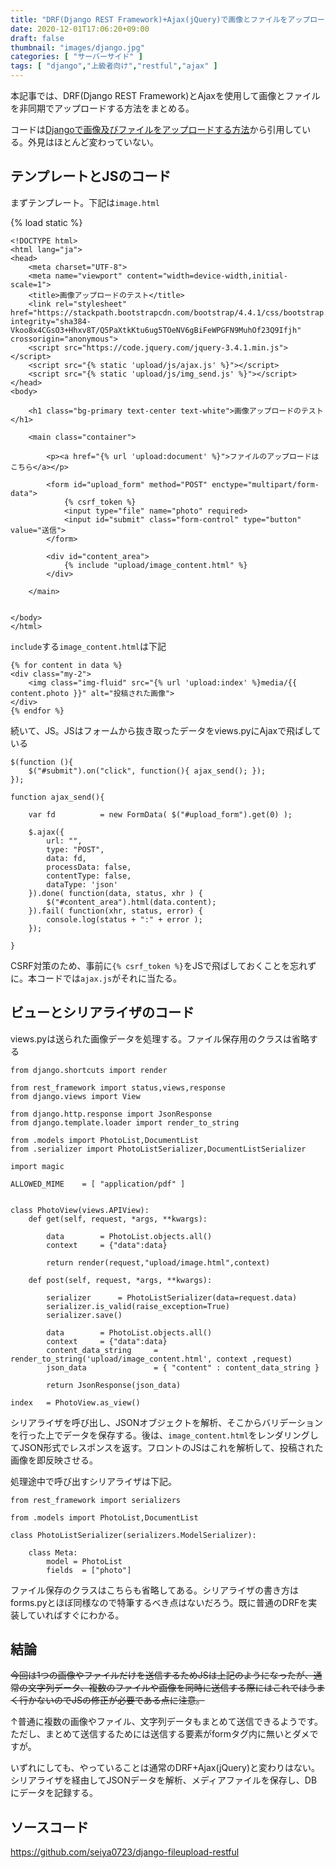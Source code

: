 ```yaml
---
title: "DRF(Django REST Framework)+Ajax(jQuery)で画像とファイルをアップロードする方法"
date: 2020-12-01T17:06:20+09:00
draft: false
thumbnail: "images/django.jpg"
categories: [ "サーバーサイド" ]
tags: [ "django","上級者向け","restful","ajax" ]
---
```



本記事では、DRF(Django REST Framework)とAjaxを使用して画像とファイルを非同期でアップロードする方法をまとめる。

コードは[Djangoで画像及びファイルをアップロードする方法](/post/django-fileupload/)から引用している。外見はほとんど変わっていない。


## テンプレートとJSのコード

まずテンプレート。下記は`image.html`

{% load static %}

    <!DOCTYPE html>
    <html lang="ja">
    <head>
    	<meta charset="UTF-8">
        <meta name="viewport" content="width=device-width,initial-scale=1">
    	<title>画像アップロードのテスト</title>
        <link rel="stylesheet" href="https://stackpath.bootstrapcdn.com/bootstrap/4.4.1/css/bootstrap.min.css" integrity="sha384-Vkoo8x4CGsO3+Hhxv8T/Q5PaXtkKtu6ug5TOeNV6gBiFeWPGFN9MuhOf23Q9Ifjh" crossorigin="anonymous">
        <script src="https://code.jquery.com/jquery-3.4.1.min.js"></script>
        <script src="{% static 'upload/js/ajax.js' %}"></script>
        <script src="{% static 'upload/js/img_send.js' %}"></script>
    </head>
    <body>
    
        <h1 class="bg-primary text-center text-white">画像アップロードのテスト</h1>
        
        <main class="container">
            
            <p><a href="{% url 'upload:document' %}">ファイルのアップロードはこちら</a></p>
    
            <form id="upload_form" method="POST" enctype="multipart/form-data">
                {% csrf_token %}
                <input type="file" name="photo" required>
                <input id="submit" class="form-control" type="button" value="送信">
            </form>
    
            <div id="content_area">
                {% include "upload/image_content.html" %}
            </div>
          
        </main>
    
    
    </body>
    </html>

`include`する`image_content.html`は下記

    {% for content in data %}
    <div class="my-2">
        <img class="img-fluid" src="{% url 'upload:index' %}media/{{ content.photo }}" alt="投稿された画像">
    </div>
    {% endfor %}


続いて、JS。JSはフォームから抜き取ったデータをviews.pyにAjaxで飛ばしている


    $(function (){
        $("#submit").on("click", function(){ ajax_send(); });
    });
    
    function ajax_send(){
    
        var fd          = new FormData( $("#upload_form").get(0) );
    
        $.ajax({
            url: "",
            type: "POST",
            data: fd,
            processData: false,
            contentType: false,
            dataType: 'json'
        }).done( function(data, status, xhr ) { 
            $("#content_area").html(data.content);
        }).fail( function(xhr, status, error) {
            console.log(status + ":" + error );
        });
    
    }


CSRF対策のため、事前に`{% csrf_token %}`をJSで飛ばしておくことを忘れずに。本コードでは`ajax.js`がそれに当たる。


## ビューとシリアライザのコード

views.pyは送られた画像データを処理する。ファイル保存用のクラスは省略する

    from django.shortcuts import render
    
    from rest_framework import status,views,response
    from django.views import View
    
    from django.http.response import JsonResponse
    from django.template.loader import render_to_string
    
    from .models import PhotoList,DocumentList
    from .serializer import PhotoListSerializer,DocumentListSerializer
    
    import magic
    
    ALLOWED_MIME    = [ "application/pdf" ]
    
    
    class PhotoView(views.APIView):
        def get(self, request, *args, **kwargs):
    
            data        = PhotoList.objects.all()
            context     = {"data":data}
    
            return render(request,"upload/image.html",context)
    
        def post(self, request, *args, **kwargs):
    
            serializer      = PhotoListSerializer(data=request.data)
            serializer.is_valid(raise_exception=True)
            serializer.save()
    
            data        = PhotoList.objects.all()
            context     = {"data":data}
            content_data_string     = render_to_string('upload/image_content.html', context ,request)
            json_data               = { "content" : content_data_string }
    
            return JsonResponse(json_data)
    
    index   = PhotoView.as_view()
    
シリアライザを呼び出し、JSONオブジェクトを解析、そこからバリデーションを行った上でデータを保存する。後は、`image_content.html`をレンダリングしてJSON形式でレスポンスを返す。フロントのJSはこれを解析して、投稿された画像を即反映させる。

処理途中で呼び出すシリアライザは下記。

    from rest_framework import serializers 
    
    from .models import PhotoList,DocumentList
    
    class PhotoListSerializer(serializers.ModelSerializer):
    
        class Meta:
            model = PhotoList
            fields  = ["photo"]


ファイル保存のクラスはこちらも省略してある。シリアライザの書き方はforms.pyとほぼ同様なので特筆するべき点はないだろう。既に普通のDRFを実装していればすぐにわかる。



## 結論

~~今回は1つの画像やファイルだけを送信するためJSは上記のようになったが、通常の文字列データ、複数のファイルや画像を同時に送信する際にはこれではうまく行かないのでJSの修正が必要である点に注意。~~

↑普通に複数の画像やファイル、文字列データもまとめて送信できるようです。ただし、まとめて送信するためには送信する要素がformタグ内に無いとダメですが。


いずれにしても、やっていることは通常のDRF+Ajax(jQuery)と変わりはない。シリアライザを経由してJSONデータを解析、メディアファイルを保存し、DBにデータを記録する。

## ソースコード

https://github.com/seiya0723/django-fileupload-restful



